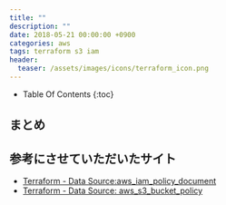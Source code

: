 ```yaml
---
title: ""
description: ""
date: 2018-05-21 00:00:00 +0900
categories: aws
tags: terraform s3 iam
header:
  teaser: /assets/images/icons/terraform_icon.png
---
```



* Table Of Contents
{:toc}


## まとめ

## 参考にさせていただいたサイト
* [Terraform - Data Source:aws_iam_policy_document](https://www.terraform.io/docs/providers/aws/d/iam_policy_document.html)
* [Terraform - Data Source: aws_s3_bucket_policy](https://www.terraform.io/docs/providers/aws/r/s3_bucket_policy.html)

